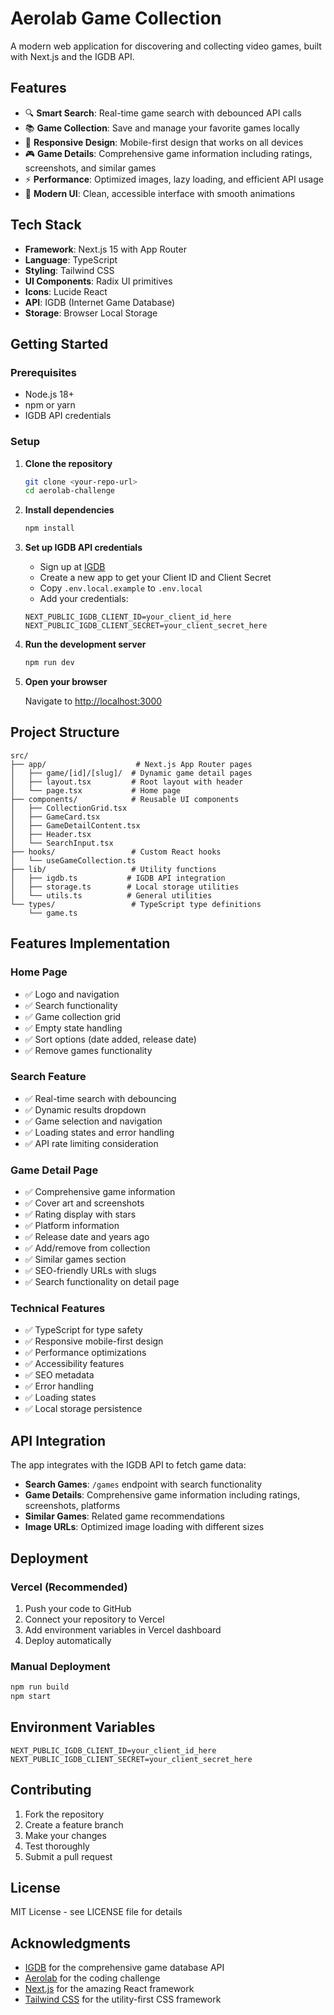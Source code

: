 # Aerolab Game Collection

A modern web application for discovering and collecting video games, built with Next.js and the IGDB API.

## Features

- 🔍 **Smart Search**: Real-time game search with debounced API calls
- 📚 **Game Collection**: Save and manage your favorite games locally
- 📱 **Responsive Design**: Mobile-first design that works on all devices
- 🎮 **Game Details**: Comprehensive game information including ratings, screenshots, and similar games
- ⚡ **Performance**: Optimized images, lazy loading, and efficient API usage
- 🎨 **Modern UI**: Clean, accessible interface with smooth animations

## Tech Stack

- **Framework**: Next.js 15 with App Router
- **Language**: TypeScript
- **Styling**: Tailwind CSS
- **UI Components**: Radix UI primitives
- **Icons**: Lucide React
- **API**: IGDB (Internet Game Database)
- **Storage**: Browser Local Storage

## Getting Started

### Prerequisites

- Node.js 18+ 
- npm or yarn
- IGDB API credentials

### Setup

1. **Clone the repository**
   ```bash
   git clone <your-repo-url>
   cd aerolab-challenge
   ```

2. **Install dependencies**
   ```bash
   npm install
   ```

3. **Set up IGDB API credentials**
   
   - Sign up at [IGDB](https://igdb.com)
   - Create a new app to get your Client ID and Client Secret
   - Copy `.env.local.example` to `.env.local`
   - Add your credentials:
   ```env
   NEXT_PUBLIC_IGDB_CLIENT_ID=your_client_id_here
   NEXT_PUBLIC_IGDB_CLIENT_SECRET=your_client_secret_here
   ```

4. **Run the development server**
   ```bash
   npm run dev
   ```

5. **Open your browser**
   
   Navigate to [http://localhost:3000](http://localhost:3000)

## Project Structure

```
src/
├── app/                    # Next.js App Router pages
│   ├── game/[id]/[slug]/  # Dynamic game detail pages
│   ├── layout.tsx         # Root layout with header
│   └── page.tsx           # Home page
├── components/            # Reusable UI components
│   ├── CollectionGrid.tsx
│   ├── GameCard.tsx
│   ├── GameDetailContent.tsx
│   ├── Header.tsx
│   └── SearchInput.tsx
├── hooks/                 # Custom React hooks
│   └── useGameCollection.ts
├── lib/                   # Utility functions
│   ├── igdb.ts           # IGDB API integration
│   ├── storage.ts        # Local storage utilities
│   └── utils.ts          # General utilities
└── types/                 # TypeScript type definitions
    └── game.ts
```

## Features Implementation

### Home Page
- ✅ Logo and navigation
- ✅ Search functionality
- ✅ Game collection grid
- ✅ Empty state handling
- ✅ Sort options (date added, release date)
- ✅ Remove games functionality

### Search Feature
- ✅ Real-time search with debouncing
- ✅ Dynamic results dropdown
- ✅ Game selection and navigation
- ✅ Loading states and error handling
- ✅ API rate limiting consideration

### Game Detail Page
- ✅ Comprehensive game information
- ✅ Cover art and screenshots
- ✅ Rating display with stars
- ✅ Platform information
- ✅ Release date and years ago
- ✅ Add/remove from collection
- ✅ Similar games section
- ✅ SEO-friendly URLs with slugs
- ✅ Search functionality on detail page

### Technical Features
- ✅ TypeScript for type safety
- ✅ Responsive mobile-first design
- ✅ Performance optimizations
- ✅ Accessibility features
- ✅ SEO metadata
- ✅ Error handling
- ✅ Loading states
- ✅ Local storage persistence

## API Integration

The app integrates with the IGDB API to fetch game data:

- **Search Games**: `/games` endpoint with search functionality
- **Game Details**: Comprehensive game information including ratings, screenshots, platforms
- **Similar Games**: Related game recommendations
- **Image URLs**: Optimized image loading with different sizes

## Deployment

### Vercel (Recommended)

1. Push your code to GitHub
2. Connect your repository to Vercel
3. Add environment variables in Vercel dashboard
4. Deploy automatically

### Manual Deployment

```bash
npm run build
npm start
```

## Environment Variables

```env
NEXT_PUBLIC_IGDB_CLIENT_ID=your_client_id_here
NEXT_PUBLIC_IGDB_CLIENT_SECRET=your_client_secret_here
```

## Contributing

1. Fork the repository
2. Create a feature branch
3. Make your changes
4. Test thoroughly
5. Submit a pull request

## License

MIT License - see LICENSE file for details

## Acknowledgments

- [IGDB](https://igdb.com) for the comprehensive game database API
- [Aerolab](https://aerolab.co) for the coding challenge
- [Next.js](https://nextjs.org) for the amazing React framework
- [Tailwind CSS](https://tailwindcss.com) for the utility-first CSS framework
